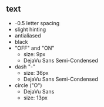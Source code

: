 ## text
* -0.5 letter spacing
* slight hinting
* antialiased
* black
* "OFF" and "ON"
  * size: 9px
  * DejaVu Sans Semi-Condensed
* dash "-"
  * size: 36px
  * DejaVu Sans Semi-Condensed
* circle ("O")
  * DejaVu Sans
  * size: 13px
